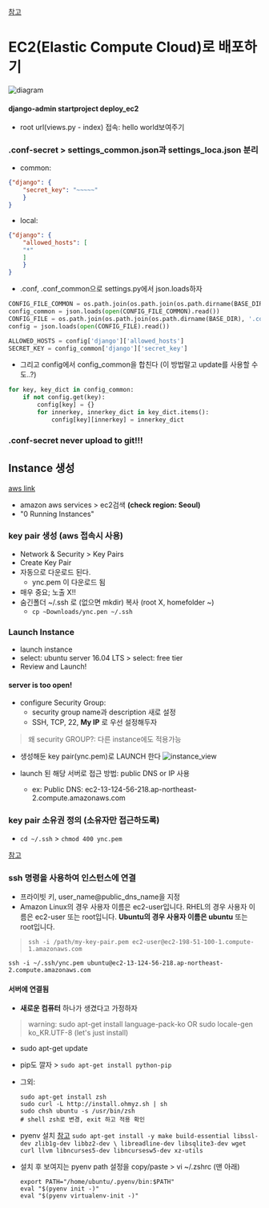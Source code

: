 [참고](http://technerd.tistory.com/55)
# EC2(Elastic Compute Cloud)로 배포하기

![diagram](/Users/yn_c/notes_wps/image_note/ec2_diagram.png)

#### django-admin startproject deploy_ec2
- root url(views.py - index) 접속: hello world보여주기

### .conf-secret > settings\_common.json과 settings_loca.json 분리
- common:

```json
{"django": {
	"secret_key": "~~~~~"
	}
}
```

- local:

```json
{"django": {
	"allowed_hosts": [
	"*"
	]
	}
}
```

- .conf, .conf_common으로 settings.py에서 json.loads하자

```python
CONFIG_FILE_COMMON = os.path.join(os.path.join(os.path.dirname(BASE_DIR), '.conf-secret'), 'settings_common.json')
config_common = json.loads(open(CONFIG_FILE_COMMON).read())
CONFIG_FILE = os.path.join(os.path.join(os.path.dirname(BASE_DIR), '.conf-secret'), 'settings_local.json')
config = json.loads(open(CONFIG_FILE).read())

ALLOWED_HOSTS = config['django']['allowed_hosts']
SECRET_KEY = config_common['django']['secret_key']
```
- 그리고 config에서 config_common을 합친다 (이 방법말고 update를 사용할 수도..?)

```python
for key, key_dict in config_common:
	if not config.get(key):
		config[key] = {}
		for innerkey, innerkey_dict in key_dict.items():
			config[key][innerkey] = innerkey_dict

```
### .conf-secret never upload to git!!!

## Instance 생성
[aws link](http://docs.aws.amazon.com/ko_kr/AWSEC2/latest/UserGuide/Instances.html)

- amazon aws services > ec2검색 **(check region: Seoul)**
- "0 Running Instances"
 
### key pair 생성 (aws 접속시 사용) 
- Network & Security > Key Pairs
- Create Key Pair 
- 자동으로 다운로드 된다. 
	- ync.pem 이 다운로드 됨
- 매우 중요; 노출 X!!
- 숨긴폴더 ~/.ssh 로 (없으면 mkdir) 복사 (root X, homefolder ~)
	- `cp ~Downloads/ync.pen ~/.ssh`

### Launch Instance
- launch instance
- select: ubuntu server 16.04 LTS > select: free tier 
- Review and Launch! 

#### server is **too open!**
- configure Security Group:
	- security group name과 description 새로 설정
	- SSH, TCP, 22, **My IP** 로 우선 설정해두자
> 왜 security GROUP?: 다른 instance에도 적용가능 

- 생성해둔 key pair(ync.pem)로 LAUNCH 한다
![instance_view](/Users/yn_c/notes_wps/image_note/aws_instance_view.png)

- launch 된 해당 서버로 접근 방법: public DNS or IP 사용
	- ex: Public DNS: ec2-13-124-56-218.ap-northeast-2.compute.amazonaws.com

### key pair 소유권 정의 (소유자만 접근하도록)
- `cd ~/.ssh` > `chmod 400 ync.pem`  

[참고](http://docs.aws.amazon.com/ko_kr/AWSEC2/latest/UserGuide/AccessingInstancesLinux.html)
### ssh 명령을 사용하여 인스턴스에 연결
- 프라이빗 키, user_name@public_dns_name을 지정
-  Amazon Linux의 경우 사용자 이름은 ec2-user입니다. RHEL의 경우 사용자 이름은 ec2-user 또는 root입니다. **Ubuntu의 경우 사용자 이름은 ubuntu** 또는 root입니다. 

>`ssh -i /path/my-key-pair.pem ec2-user@ec2-198-51-100-1.compute-1.amazonaws.com`

`ssh -i ~/.ssh/ync.pem ubuntu@ec2-13-124-56-218.ap-northeast-2.compute.amazonaws.com`

#### 서버에 연결됨 
- **새로운 컴퓨터** 하나가 생겼다고 가정하자

>warning: sudo apt-get install language-pack-ko OR sudo locale-gen ko_KR.UTF-8 (let's just install)

- sudo apt-get update

- pip도 깔자 > `sudo apt-get install python-pip`
- 그외:

	```
	sudo apt-get install zsh
	sudo curl -L http://install.ohmyz.sh | sh
	sudo chsh ubuntu -s /usr/bin/zsh 
	# shell zsh로 변경, exit 하고 적용 확인
	```

- pyenv 설치 [참고](https://github.com/pyenv/pyenv/wiki/Common-build-problems)
`sudo apt-get install -y make build-essential libssl-dev zlib1g-dev libbz2-dev \
libreadline-dev libsqlite3-dev wget curl llvm libncurses5-dev libncursesw5-dev xz-utils`
- 설치 후 보여지는 pyenv path 설정을 copy/paste > vi ~/.zshrc (맨 아래)

	```
	export PATH="/home/ubuntu/.pyenv/bin:$PATH"
	eval "$(pyenv init -)"
	eval "$(pyenv virtualenv-init -)"
	```

